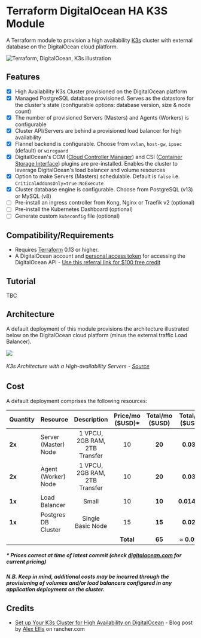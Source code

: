 # Terraform DigitalOcean HA K3S Module
A Terraform module to provision a high availability [K3s](https://k3s.io/) cluster with external database on the DigitalOcean cloud platform.

![Terraform, DigitalOcean, K3s illustration](https://res.cloudinary.com/qunux/image/upload/v1618680649/terraform-digitalocean-k3s-repo-logo_wb-01_ar5ds4.svg)

## Features
* [x] High Availability K3s Cluster provisioned on the DigitalOcean platform
* [x] Managed PostgreSQL database provisioned. Serves as the datastore for the cluster's state (configurable options: database version, size & node count)
* [x] The number of provisioned Servers (Masters) and Agents (Workers) is configurable
* [x] Cluster API/Servers are behind a provisioned load balancer for high availability
* [x] Flannel backend is configurable. Choose from `vxlan`, `host-gw`, `ipsec` (default) or `wireguard`
* [x] DigitalOcean's CCM ([Cloud Controller Manager](https://github.com/digitalocean/digitalocean-cloud-controller-manager)) and CSI ([Container Storage Interface](https://github.com/digitalocean/csi-digitalocean)) plugins are pre-installed. Enables the cluster to leverage DigitalOcean's load balancer and volume resources
* [x] Option to make Servers (Masters) schedulable. Default is `false` i.e. `CriticalAddonsOnly=true:NoExecute`
* [x] Cluster database engine is configurable. Choose from PostgreSQL (v13) or MySQL (v8)
* [ ] Pre-install an ingress controller from Kong, Nginx or Traefik v2 (optional)
* [ ] Pre-install the Kubernetes Dashboard (optional)
* [ ] Generate custom `kubeconfig` file (optional)

## Compatibility/Requirements

* Requires [Terraform](https://www.terraform.io/downloads.html) 0.13 or higher.
* A DigitalOcean account and [personal access token](https://docs.digitalocean.com/reference/api/create-personal-access-token/) for accessing the DigitalOcean API - [Use this referral link for $100 free credit](https://m.do.co/c/6b3bf6d79f7d)

## Tutorial

TBC

## Architecture

A default deployment of this module provisions the architecture illustrated below on the DigitalOcean cloud platform (minus the external traffic Load Balancer).

![](https://res.cloudinary.com/qunux/image/upload/v1618680903/k3s-architecture-ha-server_border_rjwhll.png)

###### *K3s Architecture with a High-availability Servers - [Source](https://rancher.com/docs/k3s/latest/en/architecture/#high-availability-k3s-server-with-an-external-db)*

## Cost

A default deployment comprises the following resources:

| Quantity | Resource | Description | Price/mo ($USD)* | Total/mo ($USD) | Total/hr ($USD) |
|------|-------------|:----:|:-----:|:-----:|:-----:|
| **2x** | Server (Master) Node | 1 VPCU, 2GB RAM, 2TB Transfer | 10 | **20** | **0.030** |
| **2x** | Agent (Worker) Node | 1 VPCU, 2GB RAM, 2TB Transfer | 10 | **20** | **0.030** |
| **1x** | Load Balancer | Small  | 10 | **10** | **0.01488** |
| **1x** | Postgres DB Cluster | Single Basic Node | 15 | **15** | **0.022** |
|  |  |  | **Total** | **65** | ≈ **0.097** |
##### * Prices correct at time of latest commit (check [digitalocean.com](https://www.digitalocean.com/pricing/) for current pricing)
##### **N.B.** Keep in mind, additional costs may be incurred through the provisioning of volumes and/or load balancers configured in any application deployment on the cluster.

## Credits

* [Set up Your K3s Cluster for High Availability on DigitalOcean](https://rancher.com/blog/2020/k3s-high-availability) - Blog post by [Alex Ellis](https://github.com/alexellis) on rancher.com